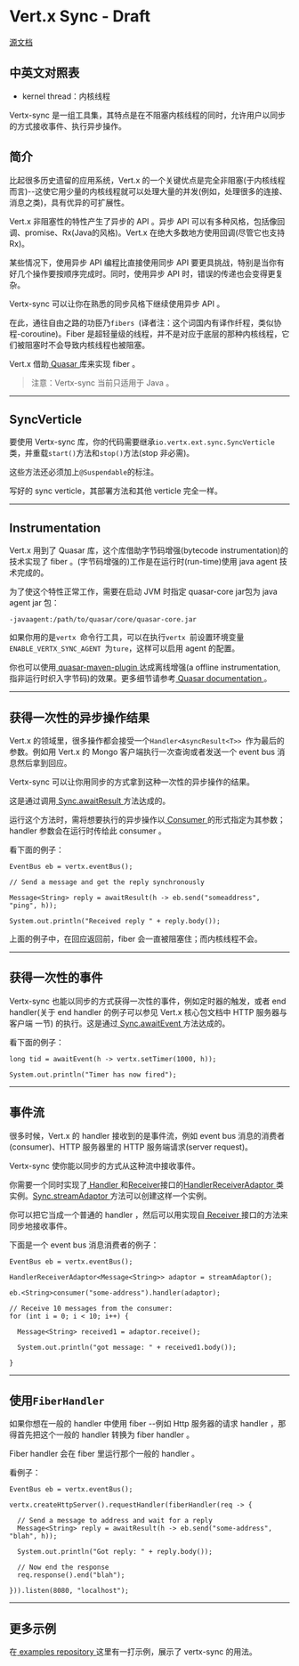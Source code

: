 # Vert.x Sync - Draft
[源文档](http://vertx.io/docs/vertx-sync/java/)

## 中英文对照表
* kernel thread：内核线程

Vertx-sync 是一组工具集，其特点是在不阻塞内核线程的同时，允许用户以同步的方式接收事件、执行异步操作。

##  简介
比起很多历史遗留的应用系统，Vert.x 的一个关键优点是完全非阻塞(于内核线程而言)--这使它用少量的内核线程就可以处理大量的并发(例如，处理很多的连接、消息之类)，具有优异的可扩展性。

Vert.x 非阻塞性的特性产生了异步的 API 。异步 API 可以有多种风格，包括像回调、promise、Rx(Java的风格)。Vert.x 在绝大多数地方使用回调(尽管它也支持Rx)。

某些情况下，使用异步 API 编程比直接使用同步 API 要更具挑战，特别是当你有好几个操作要按顺序完成时。同时，使用异步 API 时，错误的传递也会变得更复杂。

Vertx-sync 可以让你在熟悉的同步风格下继续使用异步 API 。

在此，通往自由之路的功臣乃`fibers `(译者注：这个词国内有译作纤程，类似协程-coroutine)。Fiber 是超轻量级的线程，并不是对应于底层的那种内核线程，它们被阻塞时不会导致内核线程也被阻塞。

Vert.x 借助[ Quasar ](http://docs.paralleluniverse.co/quasar/)库来实现 fiber 。
> 注意：Vertx-sync 当前只适用于 Java 。

---

## SyncVerticle
要使用 Vertx-sync 库，你的代码需要继承`io.vertx.ext.sync.SyncVerticle `类，并重载`start()`方法和`stop()`方法(stop 非必需)。

这些方法还必须加上`@Suspendable`的标注。

写好的 sync verticle，其部署方法和其他 verticle 完全一样。

---

## Instrumentation
Vert.x 用到了 Quasar 库，这个库借助字节码增强(bytecode instrumentation)的技术实现了 fiber 。(字节码增强的)工作是在运行时(run-time)使用 java agent 技术完成的。

为了使这个特性正常工作，需要在启动 JVM 时指定 quasar-core jar包为 java agent jar 包：
```
-javaagent:/path/to/quasar/core/quasar-core.jar
```

如果你用的是`vertx `命令行工具，可以在执行`vertx `前设置环境变量`ENABLE_VERTX_SYNC_AGENT `为`ture`，这样可以启用 agent 的配置。

你也可以使用[ quasar-maven-plugin ](https://github.com/vy/quasar-maven-plugin)达成离线增强(a offline instrumentation, 指非运行时织入字节码)的效果。更多细节请参考[ Quasar documentation ](http://docs.paralleluniverse.co/quasar/)。

---

## 获得一次性的异步操作结果
Vert.x 的领域里，很多操作都会接受一个`Handler<AsyncResult<T>> `作为最后的参数。例如用 Vert.x 的 Mongo 客户端执行一次查询或者发送一个 event bus 消息然后拿到回应。

Vertx-sync 可以让你用同步的方式拿到这种一次性的异步操作的结果。

这是通过调用[ Sync.awaitResult ](http://vertx.io/docs/apidocs/io/vertx/ext/sync/Sync.html#awaitResult-java.util.function.Consumer-)方法达成的。

运行这个方法时，需将想要执行的异步操作以[ Consumer ](http://vertx.io/docs/apidocs/java/util/function/Consumer.html)的形式指定为其参数；handler  参数会在运行时传给此 consumer 。

看下面的例子：
```
EventBus eb = vertx.eventBus();

// Send a message and get the reply synchronously

Message<String> reply = awaitResult(h -> eb.send("someaddress", "ping", h));

System.out.println("Received reply " + reply.body());
```

上面的例子中，在回应返回前，fiber 会一直被阻塞住；而内核线程不会。

---

## 获得一次性的事件
Vertx-sync 也能以同步的方式获得一次性的事件，例如定时器的触发，或者 end handler(关于 end handler 的例子可以参见 Vert.x 核心包文档中   HTTP 服务器与客户端 一节) 的执行。这是通过[ Sync.awaitEvent ](http://vertx.io/docs/apidocs/io/vertx/ext/sync/Sync.html#awaitEvent-java.util.function.Consumer-)方法达成的。

看下面的例子：
```
long tid = awaitEvent(h -> vertx.setTimer(1000, h));

System.out.println("Timer has now fired");
```

---

## 事件流
很多时候，Vert.x 的 handler 接收到的是事件流，例如 event bus 消息的消费者(consumer)、HTTP 服务器里的 HTTP 服务端请求(server request)。

Vertx-sync 使你能以同步的方式从这种流中接收事件。

你需要一个同时实现了[ Handler ](http://vertx.io/docs/apidocs/io/vertx/core/Handler.html)和[Receiver](http://vertx.io/docs/apidocs/io/vertx/ext/sync/Receiver.html)接口的[HandlerReceiverAdaptor ](http://vertx.io/docs/apidocs/io/vertx/ext/sync/HandlerReceiverAdaptor.html)类实例。[Sync.streamAdaptor ](http://vertx.io/docs/apidocs/io/vertx/ext/sync/Sync.html#streamAdaptor--)方法可以创建这样一个实例。

你可以把它当成一个普通的 handler ，然后可以用实现自[ Receiver ](http://vertx.io/docs/apidocs/io/vertx/ext/sync/Receiver.html)接口的方法来同步地接收事件。

下面是一个 event bus 消息消费者的例子：
```
EventBus eb = vertx.eventBus();

HandlerReceiverAdaptor<Message<String>> adaptor = streamAdaptor();

eb.<String>consumer("some-address").handler(adaptor);

// Receive 10 messages from the consumer:
for (int i = 0; i < 10; i++) {

  Message<String> received1 = adaptor.receive();

  System.out.println("got message: " + received1.body());

}
```

---

## 使用`FiberHandler `
如果你想在一般的 handler 中使用 fiber --例如 Http 服务器的请求 handler ，那得首先把这个一般的 handler 转换为 fiber handler 。

Fiber handler 会在 fiber 里运行那个一般的 handler 。

看例子：
```
EventBus eb = vertx.eventBus();

vertx.createHttpServer().requestHandler(fiberHandler(req -> {

  // Send a message to address and wait for a reply
  Message<String> reply = awaitResult(h -> eb.send("some-address", "blah", h));

  System.out.println("Got reply: " + reply.body());

  // Now end the response
  req.response().end("blah");

})).listen(8080, "localhost");
```

---

## 更多示例
在[ examples repository ](https://github.com/vert-x3/vertx-examples/tree/master/sync-examples)这里有一打示例，展示了 vertx-sync 的用法。

